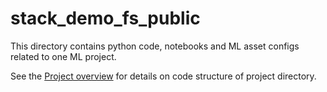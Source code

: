 # stack_demo_fs_public

This directory contains python code, notebooks and ML asset configs related to one ML project.

See the [Project overview](../docs/project-overview.md) for details on code structure of project directory.